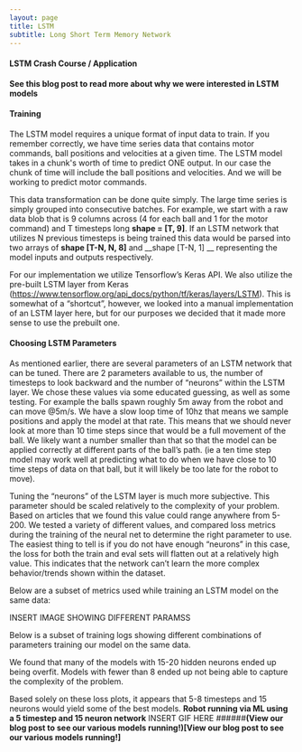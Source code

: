 ```yaml
---
layout: page
title: LSTM
subtitle: Long Short Term Memory Network
---
```


#### LSTM Crash Course / Application
__**See this blog post to read more about why we were interested in LSTM models**__

####  Training
The LSTM model requires a unique format of input data to train. If you remember correctly, we have time series data that contains motor commands,  ball positions and velocities at a given time. The LSTM model takes in a chunk's worth of time to predict ONE output. In our case the chunk of time will include the ball positions and velocities. And we will be working to predict motor commands.

This data transformation can be done quite simply. The large time series is simply grouped into consecutive batches. For example, we start with a raw data blob that is 9 columns across (4 for each ball and 1 for the motor command) and T timesteps long __shape = [T, 9]__. If an LSTM network that utilizes N previous timesteps is being trained this data would be parsed into two arrays of __shape [T-N, N, 8]__ and __shape [T-N, 1] __ representing the model inputs and outputs respectively.

For our implementation we utilize Tensorflow’s Keras API. We also utilize the pre-built LSTM layer from Keras (https://www.tensorflow.org/api_docs/python/tf/keras/layers/LSTM). This is somewhat of a “shortcut”, however, we looked into a manual implementation of an LSTM layer here, but for our purposes we decided that it made more sense to use the prebuilt one.

#### Choosing LSTM Parameters
As mentioned earlier, there are several parameters of an LSTM network that can be tuned.
There are 2 parameters available to us, the number of timesteps to look backward and the number of “neurons” within the LSTM layer. We chose these values via some educated guessing, as well as some testing. For example the balls spawn roughly 5m away from the robot and can move @5m/s. We have a slow loop time of 10hz that means we sample positions and apply the model at that rate. This means that we should never look at  more than 10 time steps since that would be a full movement of the ball. We likely want a number smaller than that so that the model can be applied correctly at different parts of the ball’s path. (ie a ten time step model may work well at predicting what to do when we have close to 10 time steps of data on that ball, but it will likely be too late for the robot to move).

 Tuning the “neurons” of the LSTM layer is much more subjective. This parameter should be scaled relatively to the complexity of your problem. Based on articles that we found this value could range anywhere from 5-200. We tested a variety of different values, and compared loss metrics during the training of the neural net to determine the right parameter to use. 
The easiest thing to tell is if you do not have enough “neurons” in this case, the loss for both the train and eval sets will flatten out at a relatively high value. This indicates that the network can’t learn the more complex behavior/trends shown within the dataset.

Below are a subset of metrics used while training an LSTM model on the same data:

INSERT IMAGE SHOWING DIFFERENT PARAMSS

Below is a subset of training logs showing different combinations of parameters training our model on the same data.

We found that many of the models with 15-20 hidden neurons ended up being overfit. Models with fewer than 8 ended up not being able to capture the complexity of the problem. 

Based solely on these loss plots, it appears that 5-8 timesteps and 15 neurons would yield some of the best models. 
__Robot running via ML using a 5 timestep and 15 neuron network__
INSERT GIF HERE
######__(View our blog post to see our various models running!)[View our blog post to see our various models running!]__
